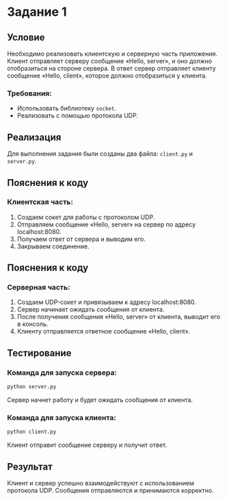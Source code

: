 # Задание 1

## Условие

Необходимо реализовать клиентскую и серверную часть приложения. Клиент отправляет серверу сообщение «Hello, server», и оно должно отобразиться на стороне сервера. В ответ сервер отправляет клиенту сообщение «Hello, client», которое должно отобразиться у клиента.

### Требования:

- Использовать библиотеку `socket`.
- Реализовать с помощью протокола UDP.

## Реализация

Для выполнения задания были созданы два файла: `client.py` и `server.py`.

## Пояснения к коду

### Клиентская часть:

1. Создаем сокет для работы с протоколом UDP.
2. Отправляем сообщение «Hello, server» на сервер по адресу localhost:8080.
3. Получаем ответ от сервера и выводим его.
4. Закрываем соединение.

## Пояснения к коду

### Серверная часть:

1. Создаем UDP-сокет и привязываем к адресу localhost:8080.
2. Сервер начинает ожидать сообщения от клиента.
3. После получения сообщения «Hello, server» от клиента, выводит его в консоль.
4. Клиенту отправляется ответное сообщение «Hello, client».

## Тестирование

### Команда для запуска сервера: 
```bash
python server.py
```

Сервер начнет работу и будет ожидать сообщения от клиента.

### Команда для запуска клиента:
```bash
python client.py
```

Клиент отправит сообщение серверу и получит ответ.

## Результат

Клиент и сервер успешно взаимодействуют с использованием протокола UDP. Сообщения отправляются и принимаются корректно.